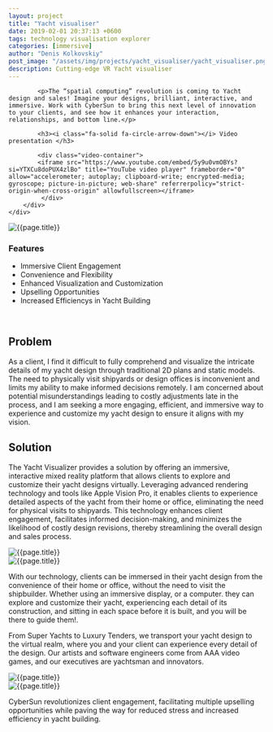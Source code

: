 ```yaml
---
layout: project
title: "Yacht visualiser"
date: 2019-02-01 20:37:13 +0600
tags: technology visualisation explorer
categories: [immersive]
author: "Denis Kolkovskiy"
post_image: "/assets/img/projects/yacht_visualiser/yacht_visualiser.png"
description: Cutting-edge VR Yacht visualiser
---
```


<div class="row">
    <div class="col-md-12">
        <div class="service-details mb-40">
			
            <p>The “spatial computing” revolution is coming to Yacht design and sales! Imagine your designs, brilliant, interactive, and immersive. Work with CyberSun to bring this next level of innovation to your clients, and see how it enhances your interaction, relationships, and bottom line.</p>
            
			<h3><i class="fa-solid fa-circle-arrow-down"></i> Video presentation </h3>
			
			<div class="video-container">
		   	<iframe src="https://www.youtube.com/embed/5y9u0vmOBYs?si=YTXCu8doPUX4zlBo" title="YouTube video player" frameborder="0" allow="accelerometer; autoplay; clipboard-write; encrypted-media; gyroscope; picture-in-picture; web-share" referrerpolicy="strict-origin-when-cross-origin" allowfullscreen></iframe>
			 </div>
		</div>
    </div>
</div>
<div class="row">
    <div class="col-xl-6 col-lg-12">
			<div class="s-details-img mb-30"><img src="{{site.baseurl}}/assets/img/projects/yacht_visualiser/boat_3.png" alt="{{page.title}}"></div>
    </div>
    <div class="col-xl-6 col-lg-12">
        <div class="service-details mb-40">
            <h3><i class="fa-solid fa-trophy"></i> Features</h3>
            <ul>
                <li><span class="lnr lnr-star"></span> Immersive Client Engagement</li>
                <li><span class="lnr lnr-star"></span> Convenience and Flexibility</li>
                <li><span class="lnr lnr-star"></span> Enhanced Visualization and Customization</li>
                <li><span class="lnr lnr-star"></span> Upselling Opportunities</li>
                <li><span class="lnr lnr-star"></span> Increased Efficiencys in Yacht Building</li>
            </ul>
            <p>&nbsp;</p>
        </div>
    </div>
</div>


<h2><i class="fa-solid fa-triangle-exclamation"></i> Problem</h2>
<p> As a client, I find it difficult to fully comprehend and visualize the intricate details of my yacht design through traditional 2D plans and static models. The need to physically visit shipyards or design offices is inconvenient and limits my ability to make informed decisions remotely. I am concerned about potential misunderstandings leading to costly adjustments late in the process, and I am seeking a more engaging, efficient, and immersive way to experience and customize my yacht design to ensure it aligns with my vision.</p>

<h2><i class="fa-solid fa-square-poll-vertical"></i> Solution</h2>

<p><i class="fa-regular fa-star"></i> The Yacht Visualizer provides a solution by offering an immersive, interactive mixed reality platform that allows clients to explore and customize their yacht designs virtually. Leveraging advanced rendering technology and tools like Apple Vision Pro, it enables clients to experience detailed aspects of the yacht from their home or office, eliminating the need for physical visits to shipyards. This technology enhances client engagement, facilitates informed decision-making, and minimizes the likelihood of costly design revisions, thereby streamlining the overall design and sales process. </p>

<div class="row">
<div class="col-xl-6 col-lg-12">
        <div class="s-details-img mb-30"><img src="{{site.baseurl}}/assets/img/projects/yacht_visualiser/tablet_customization.png" alt="{{page.title}}"></div>
</div>
<div class="col-xl-6 col-lg-12">
	<div class="s-details-img mb-30"><img src="{{site.baseurl}}/assets/img/projects/yacht_visualiser/AVP.png" alt="{{page.title}}"></div>
</div>
</div>


<p><i class="fa-regular fa-star"></i> With our technology, clients can be immersed in their yacht design from the convenience of their home or office, without the need to visit the shipbuilder. Whether using an immersive display, or a computer. they can explore and customize their yacht, experiencing each detail of its construction, 
and sitting in each space before it is built, and you will be there to guide them!.</p>

<p><i class="fa-regular fa-star"></i> From Super Yachts to Luxury Tenders, we transport your yacht design to the virtual realm, where you and your client can experience every detail of the design. Our artists and software engineers come from AAA video games, and our executives are yachtsman and innovators.</p>

<div class="row">
<div class="col-xl-6 col-lg-12">
        <div class="s-details-img mb-30"><img src="{{site.baseurl}}/assets/img/projects/yacht_visualiser/boat_1.png" alt="{{page.title}}"></div>
</div>
<div class="col-xl-6 col-lg-12">
	<div class="s-details-img mb-30"><img src="{{site.baseurl}}/assets/img/projects/yacht_visualiser/boat_4.png" alt="{{page.title}}"></div>
</div>
</div>

<p><i class="fa-regular fa-star"></i> CyberSun revolutionizes client engagement, facilitating multiple upselling opportunities while paving the way for reduced stress and increased efficiency in yacht building.</p>





